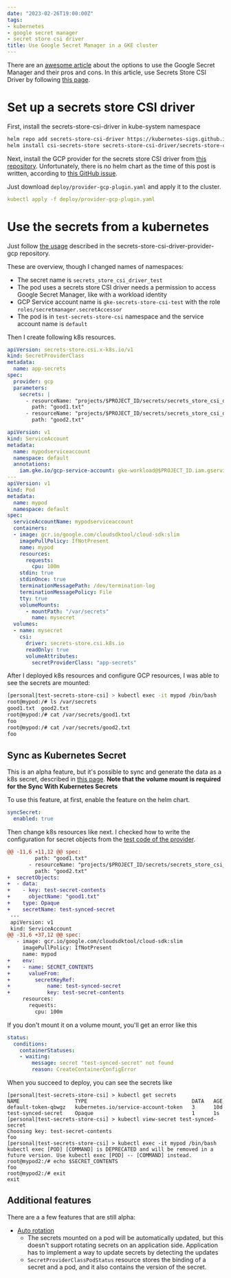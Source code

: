 ```yaml
---
date: "2023-02-26T19:00:00Z"
tags:
- kubernetes
- google secret manager
- secret store csi driver
title: Use Google Secret Manager in a GKE cluster
---
```


There are an [awesome article](https://medium.com/google-cloud/consuming-google-secret-manager-secrets-in-gke-911523207a79) about the options to use the Google Secret Manager and their pros and cons.
In this article, use Secrets Store CSI Driver by following [this page](https://secrets-store-csi-driver.sigs.k8s.io/getting-started/installation.html).

# Set up a secrets store CSI driver

First, install the secrets-store-csi-driver in kube-system namespace

```bash
helm repo add secrets-store-csi-driver https://kubernetes-sigs.github.io/secrets-store-csi-driver/charts
helm install csi-secrets-store secrets-store-csi-driver/secrets-store-csi-driver --namespace kube-system
```

Next, install the GCP provider for the secrets store CSI driver from [this repository](https://github.com/GoogleCloudPlatform/secrets-store-csi-driver-provider-gcp).
Unfortunately, there is no helm chart as the time of this post is written, according to [this GitHub issue](https://github.com/GoogleCloudPlatform/secrets-store-csi-driver-provider-gcp/issues/131).

Just download `deploy/provider-gcp-plugin.yaml` and apply it to the cluster.

```yml
kubectl apply -f deploy/provider-gcp-plugin.yaml
```

# Use the secrets from a kubernetes

Just follow [the usage](https://github.com/GoogleCloudPlatform/secrets-store-csi-driver-provider-gcp#usage) described in the secrets-store-csi-driver-provider-gcp repository.

These are overview, though I changed names of namespaces:

* The secret name is `secrets_store_csi_driver_test`
* The pod uses a secrets store CSI driver needs a permission to access Google Secret Manager, like with a workload identity
* GCP Service account name is `gke-secrets-store-csi-test` with the role `roles/secretmanager.secretAccessor`
* The pod is in `test-secrets-store-csi` namespace and the service account name is `default`

Then I create following k8s resources.

```yml
apiVersion: secrets-store.csi.x-k8s.io/v1
kind: SecretProviderClass
metadata:
  name: app-secrets
spec:
  provider: gcp
  parameters:
    secrets: |
      - resourceName: "projects/$PROJECT_ID/secrets/secrets_store_csi_driver_test/versions/latest"
        path: "good1.txt"
      - resourceName: "projects/$PROJECT_ID/secrets/secrets_store_csi_driver_test/versions/latest"
        path: "good2.txt"
```

```yml
apiVersion: v1
kind: ServiceAccount
metadata:
  name: mypodserviceaccount
  namespace: default
  annotations:
    iam.gke.io/gcp-service-account: gke-workload@$PROJECT_ID.iam.gserviceaccount.com
---
apiVersion: v1
kind: Pod
metadata:
  name: mypod
  namespace: default
spec:
  serviceAccountName: mypodserviceaccount
  containers:
  - image: gcr.io/google.com/cloudsdktool/cloud-sdk:slim
    imagePullPolicy: IfNotPresent
    name: mypod
    resources:
      requests:
        cpu: 100m
    stdin: true
    stdinOnce: true
    terminationMessagePath: /dev/termination-log
    terminationMessagePolicy: File
    tty: true
    volumeMounts:
      - mountPath: "/var/secrets"
        name: mysecret
  volumes:
  - name: mysecret
    csi:
      driver: secrets-store.csi.k8s.io
      readOnly: true
      volumeAttributes:
        secretProviderClass: "app-secrets"
```

After I deployed k8s resources and configure GCP resources, I was able to see the secrets are mounted:

```bash
[personal|test-secrets-store-csi] > kubectl exec -it mypod /bin/bash
root@mypod:/# ls /var/secrets
good1.txt  good2.txt
root@mypod:/# cat /var/secrets/good1.txt
foo
root@mypod:/# cat /var/secrets/good2.txt
foo
```


## Sync as Kubernetes Secret

This is an alpha feature, but it's possible to sync and generate the data as a k8s secret, described in [this page](https://secrets-store-csi-driver.sigs.k8s.io/topics/sync-as-kubernetes-secret.html).
**Note that the volume mount is required for the Sync With Kubernetes Secrets**

To use this feature, at first, enable the feature on the helm chart.

```yml
syncSecret:
  enabled: true
```

Then change k8s resources like next.
I checked how to write the configuration for secret objects from the [test code of the provider](https://github.com/GoogleCloudPlatform/secrets-store-csi-driver-provider-gcp/blob/12450d1ac7098fa3fea1593d666950c0c2c1d008/test/e2e/templates/test-sync.yaml.tmpl#L24-L29).
```diff
@@ -11,6 +11,12 @@ spec:
         path: "good1.txt"
       - resourceName: "projects/$PROJECT_ID/secrets/secrets_store_csi_driver_test/versions/latest"
         path: "good2.txt"
+  secretObjects:
+  - data:
+    - key: test-secret-contents
+      objectName: "good1.txt"
+    type: Opaque
+    secretName: test-synced-secret
 ---
 apiVersion: v1
 kind: ServiceAccount
@@ -31,6 +37,12 @@ spec:
   - image: gcr.io/google.com/cloudsdktool/cloud-sdk:slim
     imagePullPolicy: IfNotPresent
     name: mypod
+    env:
+    - name: SECRET_CONTENTS
+      valueFrom:
+        secretKeyRef:
+            name: test-synced-secret
+            key: test-secret-contents
     resources:
       requests:
         cpu: 100m
```

If you don't mount it on a volume mount, you'll get an error like this

```yml
status:
  conditions:
    containerStatuses:
    - waiting:
        message: secret "test-synced-secret" not found
        reason: CreateContainerConfigError
```

When you succeed to deploy, you can see the secrets like

```fish
[personal|test-secrets-store-csi] > kubectl get secrets
NAME                  TYPE                                  DATA   AGE
default-token-qbwgz   kubernetes.io/service-account-token   3      10d
test-synced-secret    Opaque                                1      1s
[personal|test-secrets-store-csi] > kubectl view-secret test-synced-secret
Choosing key: test-secret-contents
foo
[personal|test-secrets-store-csi] > kubectl exec -it mypod /bin/bash
kubectl exec [POD] [COMMAND] is DEPRECATED and will be removed in a future version. Use kubectl exec [POD] -- [COMMAND] instead.
root@mypod2:/# echo $SECRET_CONTENTS
foo
root@mypod2:/# exit
exit
```


## Additional features

There are a a few features that are still alpha:

* [Auto rotation](https://secrets-store-csi-driver.sigs.k8s.io/topics/secret-auto-rotation.html)
    * The secrets mounted on a pod will be automatically updated, but this doesn't support rotating secrets on an application side. Application has to implement a way to update secrets by detecting the updates
    * `SecretProviderClassPodStatus` resource stores the binding of a secret and a pod, and it also contains the version of the secret.


